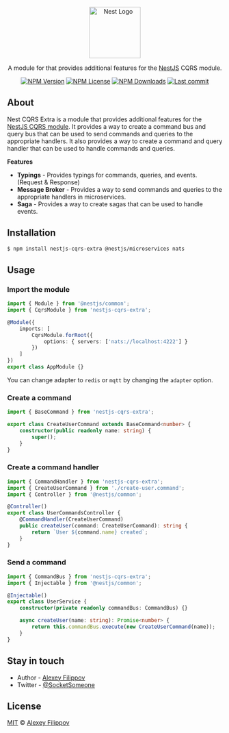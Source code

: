 <p align="center">
  <a href="http://nestjs.com/" target="blank"><img src="https://nestjs.com/img/logo-small.svg" width="120" alt="Nest Logo" /></a>
</p>

<p align="center">
    A module for that provides additional features for the <a href="https://nestjs.com/" target="_blank">NestJS</a> CQRS module.
</p>

<p align="center">
    <a href='https://img.shields.io/npm/v/nestjs-cqrs-extra'><img src="https://img.shields.io/npm/v/nestjs-cqrs-extra" alt="NPM Version" /></a>
    <a href='https://img.shields.io/npm/l/nestjs-cqrs-extra'><img src="https://img.shields.io/npm/l/nestjs-cqrs-extra" alt="NPM License" /></a>
    <a href='https://img.shields.io/npm/dm/nestjs-cqrs-extra'><img src="https://img.shields.io/npm/dm/nestjs-cqrs-extra" alt="NPM Downloads" /></a>
    <a href='https://img.shields.io/github/last-commit/SocketSomeone/nestjs-cqrs-extra'><img src="https://img.shields.io/github/last-commit/SocketSomeone/nestjs-cqrs-extra" alt="Last commit" /></a>
</p>

## About

Nest CQRS Extra is a module that provides additional features for the [NestJS CQRS module](https://docs.nestjs.com/recipes/cqrs). It
provides a way to create a command bus and query bus that can be used to send commands and queries to the appropriate handlers. It also
provides a way to create a command and query handler that can be used to handle commands and queries.

**Features**
- **Typings** - Provides typings for commands, queries, and events. (Request & Response)
- **Message Broker** - Provides a way to send commands and queries to the appropriate handlers in microservices.
- **Saga** - Provides a way to create sagas that can be used to handle events.


## Installation

```bash
$ npm install nestjs-cqrs-extra @nestjs/microservices nats
```

## Usage

### Import the module

```typescript
import { Module } from '@nestjs/common';
import { CqrsModule } from 'nestjs-cqrs-extra';

@Module({
    imports: [
        CqrsModule.forRoot({
            options: { servers: ['nats://localhost:4222'] }
        })
    ]
})
export class AppModule {}
```

You can change adapter to `redis` or `mqtt` by changing the `adapter` option.

### Create a command

```typescript
import { BaseCommand } from 'nestjs-cqrs-extra';

export class CreateUserCommand extends BaseCommand<number> {
    constructor(public readonly name: string) {
        super();
    }
}
```

### Create a command handler

```typescript
import { CommandHandler } from 'nestjs-cqrs-extra';
import { CreateUserCommand } from './create-user.command';
import { Controller } from '@nestjs/common';

@Controller()
export class UserCommandsController {
	@CommandHandler(CreateUserCommand)
	public createUser(command: CreateUserCommand): string {
		return `User ${command.name} created`;
	}
}
```

### Send a command

```typescript
import { CommandBus } from 'nestjs-cqrs-extra';
import { Injectable } from '@nestjs/common';

@Injectable()
export class UserService {
    constructor(private readonly commandBus: CommandBus) {}

    async createUser(name: string): Promise<number> {
        return this.commandBus.execute(new CreateUserCommand(name));
    }
}
```

## Stay in touch

* Author - [Alexey Filippov](https://t.me/socketsomeone)
* Twitter - [@SocketSomeone](https://twitter.com/SocketSomeone)

## License

[MIT](https://github.com/SocketSomeone/nestjs-cqrs-extra/blob/master/LICENSE) © [Alexey Filippov](https://github.com/SocketSomeone)

